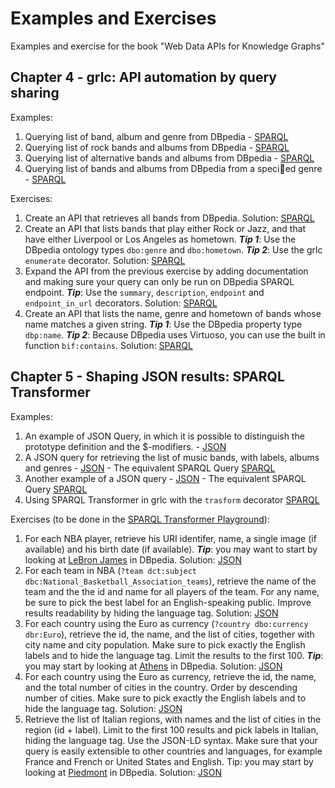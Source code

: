 # Examples and Exercises

Examples and exercise for the book "​Web Data APIs for Knowledge Graphs"

## Chapter 4 - grlc: API automation by query sharing

Examples:
1. Querying list of band, album and genre from DBpedia - [SPARQL](./ch04/example1.rq)
1. Querying list of rock bands and albums from DBpedia - [SPARQL](./ch04/example2.rq)
1. Querying list of alternative bands and albums from DBpedia - [SPARQL](./ch04/example3.rq)
1. Querying list of bands and albums from DBpedia from a specied genre - [SPARQL](./ch04/example4.rq)

Exercises:
1. Create an API that retrieves all bands from DBpedia. Solution: [SPARQL](./ch04/exercise1.rq)
2. Create an API that lists bands that play either Rock or Jazz, and that have either Liverpool or Los Angeles as hometown. **_Tip 1_**: Use the DBpedia ontology types `dbo:genre` and `dbo:hometown`. **_Tip 2_**: Use the grlc `enumerate` decorator. Solution: [SPARQL](./ch04/exercise2.rq)
1. Expand the API from the previous exercise by adding documentation and making sure your query can only be run on DBpedia SPARQL endpoint.  **_Tip_**: Use the `summary`, `description`, `endpoint` and `endpoint_in_url` decorators. Solution: [SPARQL](./ch04/exercise3.rq)
1. Create an API that lists the name, genre and hometown of bands whose name matches  a given  string. **_Tip 1_**: Use the DBpedia property type `dbp:name`. **_Tip 2_**: Because  DBpedia uses Virtuoso, you can use  the built in  function `bif:contains`. Solution: [SPARQL](./ch04/exercise4.rq)

## Chapter 5 - Shaping JSON results: SPARQL Transformer

Examples:

1.  An example of JSON Query, in which it is possible to distinguish the prototype definition and the $-modifiers. - [JSON](./ch05/example1.json)
1.  A JSON query for retrieving the list of music bands, with labels, albums and genres - [JSON](./ch05/example2.json) - The equivalent SPARQL Query [SPARQL](./ch05/example2.rq)
1.  Another example of a JSON query - [JSON](./ch05/example3.json) - The equivalent SPARQL Query [SPARQL](./ch05/example3.rq)
1. Using SPARQL Transformer in grlc with the `trasform` decorator [SPARQL](./ch05/example4.rq)

Exercises (to be done in the [SPARQL Transformer Playground](https://d2klab.github.io/sparql-transformer/)):
1. For each NBA player, retrieve his URI identifer, name, a single image (if available) and his birth date (if available). **_Tip_**: you may want to start by looking at [LeBron James](http://dbpedia.org/resource/LeBron_James) in DBpedia. Solution: [JSON](./ch05/exercise1.json)
1. For each team in NBA (`?team dct:subject dbc:National_Basketball_Association_teams`),
retrieve the name of the team and the
the id and name for all players of the team.
For any name, be sure to pick the best label for an English-speaking public. Improve results readability by hiding the language tag. Solution: [JSON](./ch05/exercise2.json)
1. For each country using the Euro as currency (`?country dbo:currency dbr:Euro`),
retrieve the id, the name, and the list of cities, together with city name and city population. Make sure to pick exactly the English labels and to hide the language tag. Limit the results to the first 100. **_Tip_**: you may start by looking at [Athens](http://dbpedia.org/resource/Athens) in DBpedia. Solution:
[JSON](./ch05/exercise3.json)
1. For each country using the Euro as currency,
retrieve the id, the name, and the total number of cities in the country. Order by descending number of cities. Make sure to pick exactly the English labels and to hide the language tag. Solution:
[JSON](./ch05/exercise4.json)
1. Retrieve the list of Italian regions, with names and the list of cities in the region (id + label). Limit to the first 100 results and pick labels in Italian, hiding the language tag.
Use the JSON-LD syntax.
Make sure that your query is easily extensible to other countries and languages, for example France and French or United States and English.
Tip: you may start by looking at [Piedmont](http://dbpedia.org/resource/Piedmont) in DBpedia. Solution:
[JSON](./ch05/exercise5.json)
